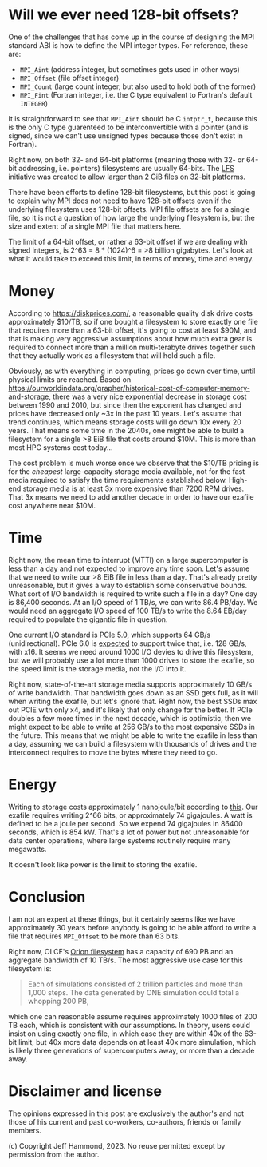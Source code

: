 # Will we ever need 128-bit offsets?

One of the challenges that has come up in the course of designing the MPI standard ABI is how to define the 
MPI integer types.  For reference, these are:
 - `MPI_Aint` (address integer, but sometimes gets used in other ways)
 - `MPI_Offset` (file offset integer)
 - `MPI_Count` (large count integer, but also used to hold both of the former)
 - `MPI_Fint` (Fortran integer, i.e. the C type equivalent to Fortran's default `INTEGER`)

It is straightforward to see that `MPI_Aint` should be C `intptr_t`, because this is the
only C type guarenteed to be interconvertible with a pointer (and is signed, since we
can't use unsigned types because those don't exist in Fortran).

Right now, on both 32- and 64-bit platforms (meaning those with 32- or 64-bit addressing, i.e. pointers)
filesystems are usually 64-bits.  The [LFS](https://en.wikipedia.org/wiki/Large-file_support) initiative
was created to allow larger than 2 GiB files on 32-bit platforms.

There have been efforts to define 128-bit filesystems, but this post is going to explain why MPI
does not need to have 128-bit offsets even if the underlying filesystem uses 128-bit offsets.
MPI file offsets are for a single file, so it is not a question of how large the underlying
filesystem is, but the size and extent of a single MPI file that matters here.

The limit of a 64-bit offset, or rather a 63-bit offset if we are dealing with signed integers,
is 2^63 = 8 * (1024)^6 = >8 billion gigabytes.  Let's look at what it would take to exceed this
limit, in terms of money, time and energy.

# Money

According to https://diskprices.com/, a reasonable quality disk drive costs approximately $10/TB,
so if one bought a filesystem to store exactly one file that requires more than a 63-bit offset,
it's going to cost at least $90M, and that is making very aggressive assumptions about how much
extra gear is required to connect more than a million multi-terabyte drives together such that
they actually work as a filesystem that will hold such a file.

Obviously, as with everything in computing, prices go down over time, until physical limits are
reached.  Based on https://ourworldindata.org/grapher/historical-cost-of-computer-memory-and-storage,
there was a very nice exponential decrease in storage cost between 1990 and 2010, but since then the
exponent has changed and prices have decreased only ~3x in the past 10 years.
Let's assume that trend continues, which means storage costs will go down 10x every 20 years.
That means some time in the 2040s, one might be able to build a filesystem for a single >8 EiB file
that costs around $10M.  This is more than most HPC systems cost today...

The cost problem is much worse once we observe that the $10/TB pricing is for the _cheapest_
large-capacity storage media available, not for the fast media required to satisfy the time
requirements established below.  High-end storage media is at least 3x more expensive than 
7200 RPM drives.  That 3x means we need to add another decade in order to have our exafile
cost anywhere near $10M.

# Time

Right now, the mean time to interrupt (MTTI) on a large supercomputer is less than a day 
and not expected to improve any time soon.  Let's assume that we need to write our >8 EiB file
in less than a day.  That's already pretty unreasonable, but it gives a way to establish some
conservative bounds.  What sort of I/O bandwidth is required to write such a file in a day?
One day is 86,400 seconds.  At an I/O speed of 1 TB/s, we can write 86.4 PB/day.
We would need an aggregate I/O speed of 100 TB/s to write the 8.64 EB/day required to populate
the gigantic file in question.

One current I/O standard is PCIe 5.0, which supports 64 GB/s (unidirectional).
PCIe 6.0 is [expected](https://www.theverge.com/2022/1/12/22879732/pcie-6-0-final-specification-bandwidth-speeds) 
to support twice that, i.e. 128 GB/s, with x16.  It seems we need around 1000 I/O devies
to drive this filesystem, but we will probably use a lot more than 1000 drives
to store the exafile, so the speed limit is the storage media, not the I/O into it.

Right now, state-of-the-art storage media supports approximately 10 GB/s of write
bandwidth.  That bandwidth goes down as an SSD gets full, as it will when writing
the exafile, but let's ignore that.  Right now, the best SSDs max out PCIE with only x4,
and it's likely that only change for the better.  If PCIe doubles a few more times
in the next decade, which is optimistic, then we might expect to be able to write 
at 256 GB/s to the most expensive SSDs in the future.
This means that we might be able to write the exafile in less than a day,
assuming we can build a filesystem with thousands of drives and the interconnect
requires to move the bytes where they need to go.

# Energy

Writing to storage costs approximately 1 nanojoule/bit according to 
[this](http://large.stanford.edu/courses/2018/ph240/jiang2/).
Our exafile requires writing 2^66 bits, or approximately 74 gigajoules.
A watt is defined to be a joule per second.  So we expend 74 gigajoules
in 86400 seconds, which is 854 kW.  That's a lot of power but not
unreasonable for data center operations, where large systems routinely
require many megawatts.

It doesn't look like power is the limit to storing the exafile.

# Conclusion

I am not an expert at these things, but it certainly seems like we have
approximately 30 years before anybody is going to be able afford
to write a file that requires `MPI_Offset` to be more than 63 bits.

Right now, OLCF's [Orion filesystem](https://community.hpe.com/t5/servers-systems-the-right/meet-the-world-s-largest-and-fastest-parallel-file-system/ba-p/7155645)
has a capacity of 690 PB and an aggregate bandwidth of 10 TB/s.
The most aggressive use case for this filesystem is:

> Each of simulations consisted of 2 trillion particles and more than 1,000 steps.
> The data generated by ONE simulation could total a whopping 200 PB,

which one can reasonable assume requires approximately 1000 files of
200 TB each, which is consistent with our assumptions.
In theory, users could insist on using exactly one file, in which
case they are within 40x of the 63-bit limit, but 40x more data
depends on at least 40x more simulation, which is likely three
generations of supercomputers away, or more than a decade away.

# Disclaimer and license

The opinions expressed in this post are exclusively the author's and not those of his current and past co-workers, co-authors, friends or family members.

(c) Copyright Jeff Hammond, 2023. No reuse permitted except by permission from the author.
